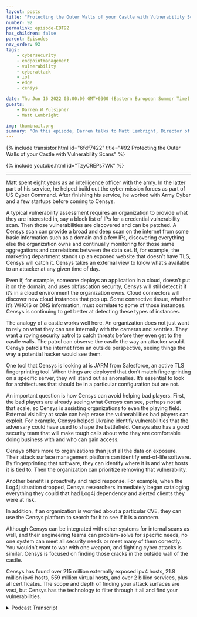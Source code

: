 ```yaml
---
layout: posts
title: "Protecting the Outer Walls of your Castle with Vulnerability Scans"
number: 92
permalink: episode-EDT92
has_children: false
parent: Episodes
nav_order: 92
tags:
    - cybersecurity
    - endpointmanagement
    - vulnerability
    - cyberattack
    - iot
    - edge
    - censys

date: Thu Jun 16 2022 03:00:00 GMT+0300 (Eastern European Summer Time)
guests:
    - Darren W Pulsipher
    - Matt Lembright

img: thumbnail.png
summary: "On this episode, Darren talks to Matt Lembright, Director of Federal Applications, Censys, about how Censys assesses the attack surface for internet-connected devices, allowing organizations to eliminate vulnerabilities."
---
```


{% include transistor.html id="6fdf7422" title="#92 Protecting the Outer Walls of your Castle with Vulnerability Scans" %}

{% include youtube.html id="TzyCREPs7Wk" %}

---

Matt spent eight years as an intelligence officer with the army. In the latter part of his service, he helped build out the cyber mission forces as part of US Cyber Command. After finishing his service, he worked with Army Cyber and a few startups before coming to Censys.

A typical vulnerability assessment requires an organization to provide what they are interested in, say a block list of IPs for a credential vulnerability scan. Then those vulnerabilities are discovered and can be patched. A Censys scan can provide a broad and deep scan on the internet from some basic information such as a domain and a few IPs, discovering everything else the organization owns and continually monitoring for those same aggregations and correlations between the data set. If, for example, the marketing department stands up an exposed website that doesn’t have TLS, Censys will catch it.  Censys takes an external view to know what’s available to an attacker at any given time of day.

Even if, for example, someone deploys an application in a cloud, doesn’t put it on the domain, and uses obfuscation security, Censys will still detect it if it’s in a cloud environment the organization owns. Cloud connectors will discover new cloud instances that pop up. Some connective tissue, whether it’s WHOIS or DNS information, must correlate to some of those instances. Censys is continuing to get better at detecting these types of instances.

The analogy of a castle works well here. An organization does not just want to rely on what they can see internally with the cameras and sentries. They want a roving security patrol to catch threats before they even get to the castle walls. The patrol can observe the castle the way an attacker would. Censys patrols the internet from an outside perspective, seeing things the way a potential hacker would see them.

One tool that Censys is looking at is JARM from Salesforce, an active TLS fingerprinting tool.  When things are deployed that don’t match fingerprinting on a specific server, they will stand out as anomalies. It’s essential to look for architectures that should be in a particular configuration but are not.

An important question is how Censys can avoid helping bad players. First, the bad players are already seeing what Censys can see, perhaps not at that scale, so Censys is assisting organizations to even the playing field. External visibility at scale can help erase the vulnerabilities bad players can exploit. For example, Censys helped Ukraine identify vulnerabilities that the adversary could have used to shape the battlefield. Censys also has a good security team that will make tough calls about who they are comfortable doing business with and who can gain access.

Censys offers more to organizations than just all the data on exposure. Their attack surface management platform can identify end-of-life software. By fingerprinting that software, they can identify where it is and what hosts it is tied to. Then the organization can prioritize removing that vulnerability.

Another benefit is proactivity and rapid response. For example, when the Log4j situation dropped, Censys researchers immediately began cataloging everything they could that had Log4j dependency and alerted clients they were at risk.

In addition, if an organization is worried about a particular CVE, they can use the Censys platform to search for it to see if it is a concern.

Although Censys can be integrated with other systems for internal scans as well, and their engineering teams can problem-solve for specific needs, no one system can meet all security needs or meet many of them correctly. You wouldn’t want to war with one weapon, and fighting cyber attacks is similar.  Censys is focused on finding those cracks in the outside wall of the castle.

Censys has found over 215 million externally exposed ipv4 hosts, 21.8 million ipv6 hosts, 559 million virtual hosts, and over 2 billion services, plus all certificates. The scope and depth of finding your attack surfaces are vast, but Censys has the technology to filter through it all and find your vulnerabilities. 



<details>
<summary> Podcast Transcript </summary>

<p></p>

</details>
